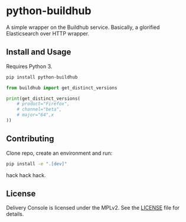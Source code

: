 python-buildhub
===============

A simple wrapper on the Buildhub service. Basically, a glorified
Elasticsearch over HTTP wrapper.


## Install and Usage

Requires Python 3.

```bash
pip install python-buildhub
```

```python
from buildhub import get_distinct_versions

print(get_distinct_versions(
    # product="Firefox",
    # channel="beta",
    # major="64",x
))
```

## Contributing

Clone repo, create an environment and run:

```bash
pip install -e ".[dev]"
```

hack hack hack.


## License

Delivery Console is licensed under the MPLv2. See the
[LICENSE](LICENSE) file for details.
